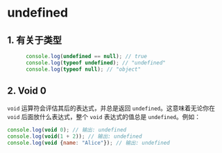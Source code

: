# undefined

## 1. 有关于类型

```js
      console.log(undefined == null); // true
      console.log(typeof undefined); // "undefined"
      console.log(typeof null); // "object"
```



## 2. Void 0

`void` 运算符会评估其后的表达式，并总是返回 `undefined`。这意味着无论你在 `void` 后面放什么表达式，整个 `void` 表达式的值总是 `undefined`。例如：

```js
console.log(void 0); // 输出: undefined
console.log(void(1 + 2)); // 输出: undefined
console.log(void {name: "Alice"}); // 输出: undefined
```